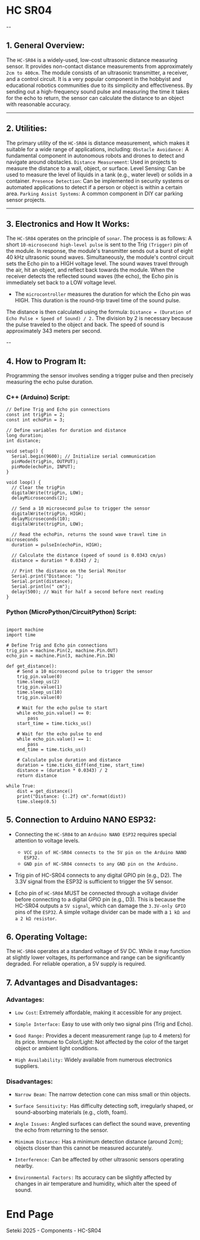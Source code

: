 # HC SR04


--
## 1. General Overview:
The `HC-SR04` is a widely-used, low-cost ultrasonic distance measuring sensor. It provides non-contact distance measurements from approximately `2cm to 400cm`. The module consists of an ultrasonic transmitter, a receiver, and a control circuit. It is a very popular component in the hobbyist and educational robotics communities due to its simplicity and effectiveness. By sending out a high-frequency sound pulse and measuring the time it takes for the echo to return, the sensor can calculate the distance to an object with reasonable accuracy.

---

## 2. Utilities:

The primary utility of the `HC-SR04` is distance measurement, which makes it suitable for a wide range of applications, including:
`Obstacle Avoidance:` A fundamental component in autonomous robots and drones to detect and navigate around obstacles.
`Distance Measurement`: Used in projects to measure the distance to a wall, object, or surface.
Level Sensing: Can be used to measure the level of liquids in a tank (e.g., water level) or solids in a container.
`Presence Detection`: Can be implemented in security systems or automated applications to detect if a person or object is within a certain area.
`Parking Assist Systems`: A common component in DIY car parking sensor projects.

---

## 3. Electronics and How It Works:
The `HC-SR04` operates on the principle of `sonar`. The process is as follows:
A short `10-microsecond high-level pulse` is sent to the Trig `(Trigger)` pin of the module.
In response, the module's transmitter sends out a burst of eight 40 kHz ultrasonic sound waves.
Simultaneously, the module's control circuit sets the Echo pin to a HIGH voltage level.
The sound waves travel through the air, hit an object, and reflect back towards the module.
When the receiver detects the reflected sound waves (the echo), the Echo pin is immediately set back to a LOW voltage level.

- The `microcontroller` measures the duration for which the Echo pin was HIGH. This duration is the round-trip travel time of the sound pulse.
  
The distance is then calculated using the formula: `Distance = (Duration of Echo Pulse × Speed of Sound) / 2.` The division by 2 is necessary because the pulse traveled to the object and back. The speed of sound is approximately 343 meters per second.

--

## 4. How to Program It:

Programming the sensor involves sending a trigger pulse and then precisely measuring the echo pulse duration.

### C++ (Arduino) Script:

```
// Define Trig and Echo pin connections
const int trigPin = 2;
const int echoPin = 3;

// Define variables for duration and distance
long duration;
int distance;

void setup() {
  Serial.begin(9600); // Initialize serial communication
  pinMode(trigPin, OUTPUT);
  pinMode(echoPin, INPUT);
}

void loop() {
  // Clear the trigPin
  digitalWrite(trigPin, LOW);
  delayMicroseconds(2);

  // Send a 10 microsecond pulse to trigger the sensor
  digitalWrite(trigPin, HIGH);
  delayMicroseconds(10);
  digitalWrite(trigPin, LOW);

  // Read the echoPin, returns the sound wave travel time in microseconds
  duration = pulseIn(echoPin, HIGH);
  
  // Calculate the distance (speed of sound is 0.0343 cm/µs)
  distance = duration * 0.0343 / 2;

  // Print the distance on the Serial Monitor
  Serial.print("Distance: ");
  Serial.print(distance);
  Serial.println(" cm");
  delay(500); // Wait for half a second before next reading
}

```

### Python (MicroPython/CircuitPython) Script:

```

import machine
import time

# Define Trig and Echo pin connections
trig_pin = machine.Pin(2, machine.Pin.OUT)
echo_pin = machine.Pin(3, machine.Pin.IN)

def get_distance():
    # Send a 10 microsecond pulse to trigger the sensor
    trig_pin.value(0)
    time.sleep_us(2)
    trig_pin.value(1)
    time.sleep_us(10)
    trig_pin.value(0)

    # Wait for the echo pulse to start
    while echo_pin.value() == 0:
        pass
    start_time = time.ticks_us()

    # Wait for the echo pulse to end
    while echo_pin.value() == 1:
        pass
    end_time = time.ticks_us()

    # Calculate pulse duration and distance
    duration = time.ticks_diff(end_time, start_time)
    distance = (duration * 0.0343) / 2
    return distance

while True:
    dist = get_distance()
    print("Distance: {:.2f} cm".format(dist))
    time.sleep(0.5)

```

## 5. Connection to Arduino NANO ESP32:

- Connecting the `HC-SR04` to an `Arduino NANO ESP32` requires special attention to voltage levels.
  - `VCC pin of HC-SR04 connects to the 5V pin on the Arduino NANO ESP32.`
  - `GND pin of HC-SR04 connects to any GND pin on the Arduino.`
    
- Trig pin of HC-SR04 connects to any digital GPIO pin (e.g., D2). The 3.3V signal from the ESP32 is sufficient to trigger the 5V sensor.
  
- Echo pin of `HC-SR04` MUST be connected through a voltage divider before connecting to a digital GPIO pin (e.g., D3). This is because the HC-SR04 outputs a `5V signal`, which can damage the `3.3V-only GPIO` pins of the `ESP32`. A simple voltage divider can be made with a `1 kΩ and a 2 kΩ resistor`.
  
## 6. Operating Voltage:

The  `HC-SR04` operates at a standard voltage of 5V DC. While it may function at slightly lower voltages, its performance and range can be significantly degraded. For reliable operation, a 5V supply is required.

## 7. Advantages and Disadvantages:

### Advantages:
- `Low Cost`: Extremely affordable, making it accessible for any project.

- `Simple Interface:` Easy to use with only two signal pins (Trig and Echo).
  
- `Good Range:` Provides a decent measurement range (up to 4 meters) for its price.
Immune to Color/Light: Not affected by the color of the target object or ambient light conditions.

- `High Availability:` Widely available from numerous electronics suppliers.
  
### Disadvantages:

- `Narrow Beam:` The narrow detection cone can miss small or thin objects.
- `Surface Sensitivity:` Has difficulty detecting soft, irregularly shaped, or sound-absorbing materials (e.g., cloth, foam).
  
- `Angle Issues:` Angled surfaces can deflect the sound wave, preventing the echo from returning to the sensor.
  
- `Minimum Distance:` Has a minimum detection distance (around 2cm); objects closer than this cannot be measured accurately.
  
- `Interference:` Can be affected by other ultrasonic sensors operating nearby.
  
- `Environmental Factors:` Its accuracy can be slightly affected by changes in air temperature and humidity, which alter the speed of sound.

# End Page
Seteki 2025 - Components - HC-SR04

